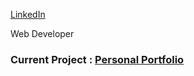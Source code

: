 [LinkedIn](bit.ly/3zCZQoU)

Web Developer

### Current Project : [Personal Portfolio](https://github.com/maryPopplns/portfolio_client)
